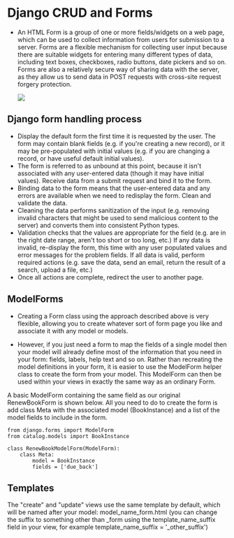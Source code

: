 # Django CRUD and Forms

- An HTML Form is a group of one or more fields/widgets on a web page, which can be used to collect information from users for submission to a server. Forms are a flexible mechanism for collecting user input because there are suitable widgets for entering many different types of data, including text boxes, checkboxes, radio buttons, date pickers and so on. Forms are also a relatively secure way of sharing data with the server, as they allow us to send data in POST requests with cross-site request forgery protection.

    ![](https://3.bp.blogspot.com/-Z1r1rv1HpNU/XpQg2WlAW5I/AAAAAAAAWtg/Fa8kMATByIUsGhwpgYy_f3HThQ5CqP_yQCLcBGAsYHQ/s1600/django_crud.jpg)


## Django form handling process

- Display the default form the first time it is requested by the user.
The form may contain blank fields (e.g. if you're creating a new record), or it may be pre-populated with initial values (e.g. if you are changing a record, or have useful default initial values).
- The form is referred to as unbound at this point, because it isn't associated with any user-entered data (though it may have initial values).
Receive data from a submit request and bind it to the form.
- Binding data to the form means that the user-entered data and any errors are available when we need to redisplay the form.
Clean and validate the data.
- Cleaning the data performs sanitization of the input (e.g. removing invalid characters that might be used to send malicious content to the server) and converts them into consistent Python types.
- Validation checks that the values are appropriate for the field (e.g. are in the right date range, aren't too short or too long, etc.)
If any data is invalid, re-display the form, this time with any user populated values and error messages for the problem fields.
If all data is valid, perform required actions (e.g. save the data, send an email, return the result of a search, upload a file, etc.)
- Once all actions are complete, redirect the user to another page.

## ModelForms

- Creating a Form class using the approach described above is very flexible, allowing you to create whatever sort of form page you like and associate it with any model or models.

- However, if you just need a form to map the fields of a single model then your model will already define most of the information that you need in your form: fields, labels, help text and so on. Rather than recreating the model definitions in your form, it is easier to use the ModelForm helper class to create the form from your model. This ModelForm can then be used within your views in exactly the same way as an ordinary Form.

A basic ModelForm containing the same field as our original RenewBookForm is shown below. All you need to do to create the form is add class Meta with the associated model (BookInstance) and a list of the model fields to include in the form.

```
from django.forms import ModelForm
from catalog.models import BookInstance

class RenewBookModelForm(ModelForm):
    class Meta:
        model = BookInstance
        fields = ['due_back']
```


## Templates

The "create" and "update" views use the same template by default, which will be named after your model: model_name_form.html (you can change the suffix to something other than _form using the template_name_suffix field in your view, for example template_name_suffix = '_other_suffix')
